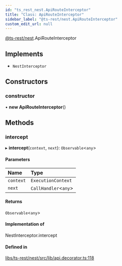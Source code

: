 ```yaml
---
id: "ts_rest_nest.ApiRouteInterceptor"
title: "Class: ApiRouteInterceptor"
sidebar_label: "@ts-rest/nest.ApiRouteInterceptor"
custom_edit_url: null
---
```


[@ts-rest/nest](../modules/ts_rest_nest.md).ApiRouteInterceptor

## Implements

- `NestInterceptor`

## Constructors

### constructor

• **new ApiRouteInterceptor**()

## Methods

### intercept

▸ **intercept**(`context`, `next`): `Observable`<`any`\>

#### Parameters

| Name | Type |
| :------ | :------ |
| `context` | `ExecutionContext` |
| `next` | `CallHandler`<`any`\> |

#### Returns

`Observable`<`any`\>

#### Implementation of

NestInterceptor.intercept

#### Defined in

[libs/ts-rest/nest/src/lib/api.decorator.ts:118](https://github.com/oliverbutler/tscont/blob/a69280b/libs/ts-rest/nest/src/lib/api.decorator.ts#L118)
